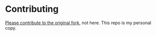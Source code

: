 # Contributing

[Please contribute to the original fork](https://github.com/knbknb/awesome-svg/blob/master/contributing.md), not here. This repo is my personal copy.
